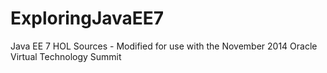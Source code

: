 ExploringJavaEE7
================

Java EE 7 HOL Sources - Modified for use with the November 2014 Oracle Virtual Technology Summit
